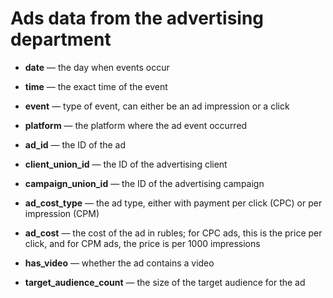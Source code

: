 ﻿# Ads data from the advertising department

* **date** — the day when events occur

* **time** — the exact time of the event
  
* **event** — type of event, can either be an ad impression or a click

* **platform** — the platform where the ad event occurred

* **ad_id** — the ID of the ad

* **client_union_id** — the ID of the advertising client

* **campaign_union_id** — the ID of the advertising campaign

* **ad_cost_type** — the ad type, either with payment per click (CPC) or per impression (CPM)

* **ad_cost** — the cost of the ad in rubles; for CPC ads, this is the price per click, and for CPM ads, the price is per 1000 impressions

* **has_video** — whether the ad contains a video

* **target_audience_count** — the size of the target audience for the ad
